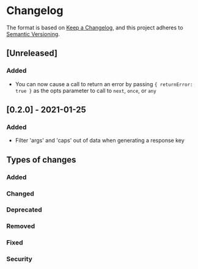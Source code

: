 # Changelog
The format is based on [Keep a Changelog](https://keepachangelog.com/en/1.0.0/),
and this project adheres to [Semantic Versioning](https://semver.org/spec/v2.0.0.html).

## [Unreleased]

### Added
- You can now cause a call to return an error by passing `{ returnError: true }` as the opts parameter to call to `next`, `once`, or `any`

## [0.2.0] - 2021-01-25
### Added
- Filter 'args' and 'caps' out of data when generating a response key


## Types of changes
### Added
### Changed
### Deprecated
### Removed
### Fixed
### Security